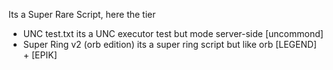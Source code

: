 Its a Super Rare Script, here the tier

+ UNC test.txt its a UNC executor test but mode server-side  [uncommond]
+ Super Ring v2 (orb edition) its a super ring script but like orb  [LEGEND] + [EPIK] 

  
